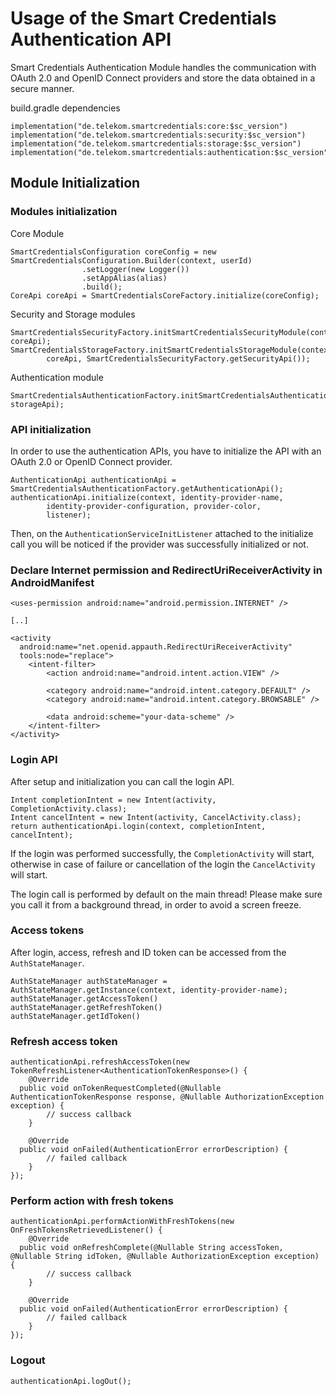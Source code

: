 
# Usage of the Smart Credentials Authentication API

Smart Credentials Authentication Module handles the communication with OAuth 2.0 and OpenID Connect providers and store the data obtained in a secure manner.

build.gradle dependencies
```
implementation("de.telekom.smartcredentials:core:$sc_version")
implementation("de.telekom.smartcredentials:security:$sc_version")
implementation("de.telekom.smartcredentials:storage:$sc_version")
implementation("de.telekom.smartcredentials:authentication:$sc_version")
````

## Module Initialization

### Modules initialization

Core Module
``` 
SmartCredentialsConfiguration coreConfig = new SmartCredentialsConfiguration.Builder(context, userId)
                .setLogger(new Logger())
                .setAppAlias(alias)
                .build();
CoreApi coreApi = SmartCredentialsCoreFactory.initialize(coreConfig);
````

Security and Storage modules
``` 
SmartCredentialsSecurityFactory.initSmartCredentialsSecurityModule(context, coreApi);
SmartCredentialsStorageFactory.initSmartCredentialsStorageModule(context, 
		coreApi, SmartCredentialsSecurityFactory.getSecurityApi());
```
Authentication module
```
SmartCredentialsAuthenticationFactory.initSmartCredentialsAuthenticationModule(coreApi, storageApi);
```

### API initialization
In order to use the authentication APIs, you have to initialize the API with an OAuth 2.0 or OpenID Connect provider.

```
AuthenticationApi authenticationApi = SmartCredentialsAuthenticationFactory.getAuthenticationApi();  
authenticationApi.initialize(context, identity-provider-name,  
        identity-provider-configuration, provider-color,  
        listener);
```

Then, on the ```AuthenticationServiceInitListener``` attached to the initialize call you will be noticed if the provider was successfully initialized or not.

### Declare Internet permission and RedirectUriReceiverActivity in AndroidManifest
```
<uses-permission android:name="android.permission.INTERNET" />

[..]

<activity  
  android:name="net.openid.appauth.RedirectUriReceiverActivity"  
  tools:node="replace">  
    <intent-filter>  
        <action android:name="android.intent.action.VIEW" />  
  
        <category android:name="android.intent.category.DEFAULT" />  
        <category android:name="android.intent.category.BROWSABLE" />  
  
        <data android:scheme="your-data-scheme" />  
    </intent-filter>  
</activity>
````

### Login API
After setup and initialization you can call the login API.

```
Intent completionIntent = new Intent(activity, CompletionActivity.class);  
Intent cancelIntent = new Intent(activity, CancelActivity.class);  
return authenticationApi.login(context, completionIntent, cancelIntent);
```
If the login was performed successfully, the ```CompletionActivity``` will start, otherwise in case of failure or cancellation of the login the ```CancelActivity``` will start.

The login call is performed by default on the main thread! Please make sure you call it from a background thread, in order to avoid a screen freeze.

### Access tokens
After login, access, refresh and ID token can be accessed from the ```AuthStateManager```.

```
AuthStateManager authStateManager = AuthStateManager.getInstance(context, identity-provider-name);
authStateManager.getAccessToken()
authStateManager.getRefreshToken()
authStateManager.getIdToken()
```

### Refresh access token
```
authenticationApi.refreshAccessToken(new TokenRefreshListener<AuthenticationTokenResponse>() {  
    @Override  
  public void onTokenRequestCompleted(@Nullable AuthenticationTokenResponse response, @Nullable AuthorizationException exception) {  
		// success callback
    }  
  
    @Override  
  public void onFailed(AuthenticationError errorDescription) {  
        // failed callback
    }  
});
```

### Perform action with fresh tokens
```
authenticationApi.performActionWithFreshTokens(new OnFreshTokensRetrievedListener() {  
    @Override  
  public void onRefreshComplete(@Nullable String accessToken, @Nullable String idToken, @Nullable AuthorizationException exception) {  
        // success callback 
    }  
  
    @Override  
  public void onFailed(AuthenticationError errorDescription) {  
        // failed callback
    }  
});
```


### Logout
```
authenticationApi.logOut();
```